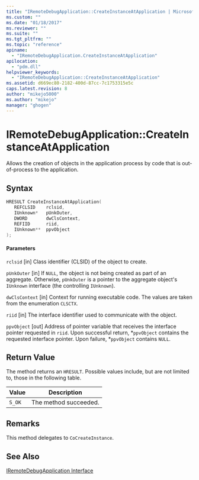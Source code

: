 ```yaml
---
title: "IRemoteDebugApplication::CreateInstanceAtApplication | Microsoft Docs"
ms.custom: ""
ms.date: "01/18/2017"
ms.reviewer: ""
ms.suite: ""
ms.tgt_pltfrm: ""
ms.topic: "reference"
apiname:
  - "IRemoteDebugApplication.CreateInstanceAtApplication"
apilocation:
  - "pdm.dll"
helpviewer_keywords:
  - "IRemoteDebugApplication::CreateInstanceAtApplication"
ms.assetid: d669ec80-2182-400d-87cc-7c1753315e5c
caps.latest.revision: 8
author: "mikejo5000"
ms.author: "mikejo"
manager: "ghogen"
---
```

# IRemoteDebugApplication::CreateInstanceAtApplication
Allows the creation of objects in the application process by code that is out-of-process to the application.

## Syntax

```cpp
HRESULT CreateInstanceAtApplication(
   REFCLSID    rclsid,
   IUnknown*   pUnkOuter,
   DWORD       dwClsContext,
   REFIID      riid,
   IUnknown**  ppvObject
);
```

#### Parameters
 `rclsid`
 [in] Class identifier (CLSID) of the object to create.

 `pUnkOuter`
 [in] If `NULL`, the object is not being created as part of an aggregate. Otherwise, `pUnkOuter` is a pointer to the aggregate object's `IUnknown` interface (the controlling `IUnknown`).

 `dwClsContext`
 [in] Context for running executable code. The values are taken from the enumeration `CLSCTX`.

 `riid`
 [in] The interface identifier used to communicate with the object.

 `ppvObject`
 [out] Address of pointer variable that receives the interface pointer requested in `riid`. Upon successful return, *`ppvObject` contains the requested interface pointer. Upon failure, \*`ppvObject` contains `NULL`.

## Return Value
 The method returns an `HRESULT`. Possible values include, but are not limited to, those in the following table.

|Value|Description|
|-----------|-----------------|
|`S_OK`|The method succeeded.|

## Remarks
 This method delegates to `CoCreateInstance`.

## See Also
 [IRemoteDebugApplication Interface](../../winscript/reference/iremotedebugapplication-interface.md)